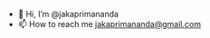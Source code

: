 - 👋 Hi, I’m @jakaprimananda
- 📫 How to reach me jakaprimananda@gmail.com

<!---
jakaprimananda/jakaprimananda is a ✨ special ✨ repository because its `README.md` (this file) appears on your GitHub profile.
You can click the Preview link to take a look at your changes.
--->
